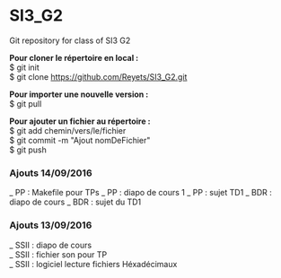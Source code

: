 # SI3_G2
Git repository for class of SI3 G2

**Pour cloner le répertoire en local :**  
$ git init  
$ git clone https://github.com/Reyets/SI3_G2.git  
  
**Pour importer une nouvelle version :**  
$ git pull  
  
**Pour ajouter un fichier au répertoire :**  
$ git add chemin/vers/le/fichier  
$ git commit -m "Ajout nomDeFichier"  
$ git push  

<!-- -->
### Ajouts 14/09/2016
_ PP : Makefile pour TPs
_ PP : diapo de cours 1
_ PP : sujet TD1
_ BDR : diapo de cours
_ BDR : sujet du TD1  

### Ajouts 13/09/2016  
_ SSII : diapo de cours  
_ SSII : fichier son pour TP  
_ SSII : logiciel lecture fichiers Héxadécimaux  
